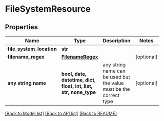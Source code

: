 # FileSystemResource


## Properties
Name | Type | Description | Notes
------------ | ------------- | ------------- | -------------
**file_system_location** | **str** |  | 
**filename_regex** | [**FilenameRegex**](FilenameRegex.md) |  | [optional] 
**any string name** | **bool, date, datetime, dict, float, int, list, str, none_type** | any string name can be used but the value must be the correct type | [optional]

[[Back to Model list]](../README.md#documentation-for-models) [[Back to API list]](../README.md#documentation-for-api-endpoints) [[Back to README]](../README.md)


